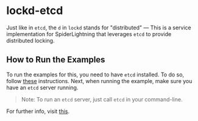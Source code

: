 # lockd-etcd

Just like in `etcd`, the `d` in `lockd` stands for "distributed" — This is a service implementation for SpiderLightning that leverages `etcd` to provide distributed locking.

## How to Run the Examples

To run the examples for this, you need to have `etcd` installed. To do so, follow [these](https://etcd.io/docs/v3.5/install/) instructions. Next, when running the example, make sure you have an `etcd` server running.

> Note: To run an `etcd` server, just call `etcd` in your command-line. 

For further info, visit [this](https://etcd.io/docs/v3.5/quickstart/).